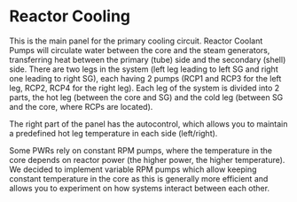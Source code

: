 # Reactor Cooling

This is the main panel for the primary cooling circuit. Reactor Coolant Pumps will circulate water between the core and the steam generators, transferring heat between the primary (tube) side and the secondary (shell) side.
There are two legs in the system (left leg leading to left SG and right one leading to right SG), each having 2 pumps (RCP1 and RCP3 for the left leg, RCP2, RCP4 for the right leg).
Each leg of the system is divided into 2 parts, the hot leg (between the core and SG) and the cold leg (between SG and the core, where RCPs are located).

The right part of the panel has the autocontrol, which allows you to maintain a predefined hot leg temperature in each side (left/right).

Some PWRs rely on constant RPM pumps, where the temperature in the core depends on reactor power (the higher power, the higher temperature). We decided to implement variable RPM pumps which allow keeping constant temperature in the core as this is generally more efficient and allows you to experiment on how systems interact between each other.
